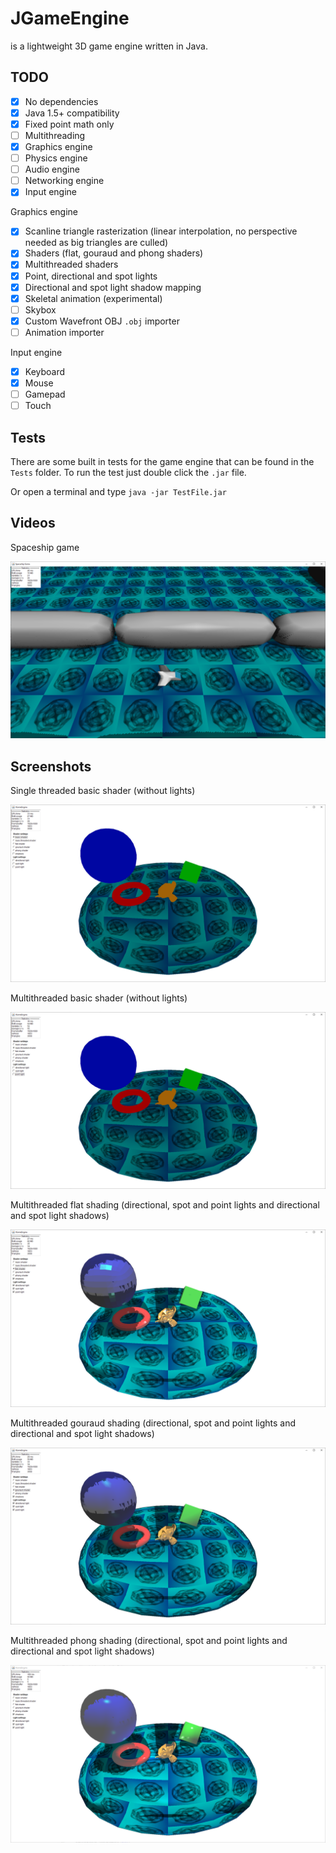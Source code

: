 # JGameEngine

is a lightweight 3D game engine written in Java.

## TODO
* [x] No dependencies
* [x] Java 1.5+ compatibility
* [x] Fixed point math only
* [ ] Multithreading
* [x] Graphics engine
* [ ] Physics engine
* [ ] Audio engine
* [ ] Networking engine
* [x] Input engine

Graphics engine
* [x] Scanline triangle rasterization (linear interpolation, no perspective needed as big triangles are culled)
* [x] Shaders (flat, gouraud and phong shaders)
* [x] Multithreaded shaders
* [x] Point, directional and spot lights
* [x] Directional and spot light shadow mapping
* [x] Skeletal animation (experimental)
* [ ] Skybox
* [x] Custom Wavefront OBJ `.obj` importer
* [ ] Animation importer

Input engine
* [x] Keyboard
* [x] Mouse
* [ ] Gamepad
* [ ] Touch

## Tests

There are some built in tests for the game engine that can be found in the `Tests` folder.
To run the test just double click the `.jar` file.

Or open a terminal and type ``java -jar TestFile.jar``

## Videos

Spaceship game

[![Spaceship game](Images/SpaceshipGame.PNG)](https://www.youtube.com/watch?v=jaY7MnLMf94)

## Screenshots

Single threaded basic shader (without lights)

![Screenshot](Images/Screenshot00.PNG "Screenshot00")

Multithreaded basic shader (without lights)

![Screenshot](Images/Screenshot01.PNG "Screenshot01")

Multithreaded flat shading (directional, spot and point lights and directional and spot light shadows)

![Screenshot](Images/Screenshot02.PNG "Screenshot02")

Multithreaded gouraud shading (directional, spot and point lights and directional and spot light shadows)

![Screenshot](Images/Screenshot03.PNG "Screenshot03")

Multithreaded phong shading (directional, spot and point lights and directional and spot light shadows)

![Screenshot](Images/Screenshot04.PNG "Screenshot04")